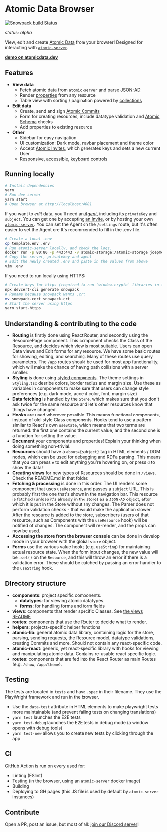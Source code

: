 # Atomic Data Browser

[![Snowpack build Status](https://github.com/joepio/atomic-data-browser/workflows/Snowpack/badge.svg)](https://github.com/joepio/atomic-data-browser/actions)

_status: alpha_

View, edit and create [Atomic Data](https://atomicdata.dev/) from your browser!
Designed for interacting with [`atomic-server`](https://github.com/joepio/atomic).

**[demo on atomicdata.dev](https://atomicdata.dev/)**

## Features

- **View data**
  - Fetch atomic data from `atomic-server` and parse [JSON-AD](https://docs.atomicdata.dev/core/json-ad.html)
  - Render [properties](https://atomicdata.dev/classes/Property) from any resource
  - Table view with sorting / pagination powered by [collections](https://atomicdata.dev/classes/Collection)
- **Edit data**
  - Create, send and sign [Atomic Commits](https://docs.atomicdata.dev/commits/intro.html)
  - Form for creating resources, include datatype validation and [Atomic Schema](https://docs.atomicdata.dev/schema/intro.html) checks
  - Add properties to existing resource
- **Other**
  - Sidebar for easy navigation
  - UI customization: Dark mode, navbar placement and theme color
  - Accept [Atomic Invites](https://docs.atomicdata.dev/invitations.html), which generates keys and sets a new current User
  - Responsive, accessible, keyboard controls

## Running locally

```sh
# Install dependencies
yarn
# Run dev server
yarn start
# Open browser at http://localhost:8081
```

If you want to _edit_ data, you'll need an [_Agent_](https://atomicdata.dev/classes/Agent), including its `privateKey` and `subject`.
You can get one by accepting [an Invite](https://atomicdata.dev/invites/1), or by hosting your own [`atomic-server`](https://github.com/joepio/atomic/blob/master/server/README.md).
You can set the Agent on the `/settings` route, but it's often easier to set the Agent cre
It's recommended to fill in the .env file.

```sh
# Create a local .env
cp template.env .env
# Run atomic-server locally, and check the logs.
docker run -p 80:80 -p 443:443 -v atomic-storage:/atomic-storage joepmeneer/atomic-server
# Copy the server, privatekey and agent
# Edit the newly created .env and paste in the values from above
vim .env
```

If you need to run locally using HTTPS:

```sh
# Create keys for https (required to run `window.crypto` libraries in the browser):
npx devcert-cli generate snowpack
# Rename because snowpack wants .crt
mv snowpack.cert snowpack.crt
# Start the server using https
yarn start-https
```

## Understanding & contributing to the code

- **Routing** is firstly done using React Router, and secondly using the ResourcePage component. This component checks the Class of the Resource, and decides which view is most suitable. Users can open Data views and Edit forms for any resource. We have some basic routes for showing, editing, and searching. Many of these routes use query parameters. The `/app` routes should be used for most app functionality, which will make the chance of having path collisions with a server smaller.
- **Styling** is done using [styled components](https://styled-components.com/). The theme settings in `Styling.tsx` desribe colors, border radius and margin size. Use these as variables in components to make sure that users can change style preferences (e.g. dark mode, accent color, font, margin size)
- **Data fetching** is handled by the `Store`, which makes sure that you don't ask twice for the same resource and let's other resources know that things have changed.
- **Hooks** are used wherever possible. This means functional components, instead of old-style Class components. Hooks tend to use a pattern similar to React's own `useState`, which means that two terms are returned: the first one contains the current value, and the second one is a function for setting the value.
- **Document** your components and properties! Explain your thinking when doing something non-trivial.
- **Resources** should have a `about={subject}` tag in HTML elements / DOM nodes, which can be used for debugging and RDFa parsing. This means that you can press `e` to edit anything you're hovering on, or press `d` to show the data!
- **Creating views** for new types of Resources should be done in `/views`. Check the README.md in that folder.
- **Fetching & processing** is done in this order. The UI renders some component that uses `useResource`, and passes a `subject` URL. This is probably first the one that's shown in the navigation bar. This resource is fetched (unless it's already in the store) as a `JSON-AD` object, after which it is put in the Store without any changes. The Parser does not perform validation checks - that would make the application slower. After the resource is added to the store, subscribers (users of that resource, such as Components with the `useResource` hook) will be notified of changes. The component will re-render, and the props can now be used.
- **Accessing the store from the browser console** can be done in develop mode in your browser with the global `store` object.
- **Forms** use the various value hooks (e.g. `useString`) for maintaining actual resource state. When the form input changes, the new value will be `.set()` on the `Resource`, and this will throw an error if there is a validation error. These should be catched by passing an error handler to the `useString` hook.

## Directory structure

- **components**: project specific components.
  - **datatypes**: for viewing atomic datatypes.
  - **forms**: for handling forms and form fields
- **views**: components that render specific Classes. See [the views README](src/views/README.md)
- **routes**: components that use the Router to decide what to render.
- **helpers**: projects-specific helper functions
- **atomic-lib**: general atomic data library, containing logic for the store, parsing, sending requests, the Resource model, datatype validations, creating Commits and more. Should not contain any react-specific code.
- **atomic-react**: generic, yet react-specific library with hooks for viewing and manipulating atomic data. Contains re-usable react specific logic.
- **routes**: components that are fed into the React Router as main Routes (e.g. `/show`, `/app/theme`).

## Testing

The tests are located in `tests` and have `.spec` in their filename.
They use the PlayWright framework and run in the browser.

- Use the `data-test` attribute in HTML elements to make playwright tests more maintainable (and prevent failing tests on changing translations)
- `yarn test` launches the E2E tests
- `yarn test-debug` launches the E2E tests in debug mode (a window opens with debug tools)
- `yarn test-new` allows you to create new tests by clicking through the app

## CI

GitHub Action is run on every used for:

- Linting (ESlint)
- Testing (in the browser, using an `atomic-server` docker image)
- Building
- Deploying to GH pages (this JS file is used by default by `atomic-server` instances)

## Contribute

Open a PR, post an issue, but most of all: [join our Discord server](https://discord.gg/a72Rv2P)!
